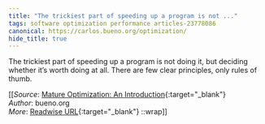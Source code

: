 ```yaml
---
title: "The trickiest part of speeding up a program is not ..."
tags: software optimization performance articles-23778086
canonical: https://carlos.bueno.org/optimization/
hide_title: true
---
```


The trickiest part of speeding up a program is not doing it, but deciding whether it’s worth doing at all. There are few clear principles, only rules of thumb.


[[_Source_: [Mature Optimization: An Introduction](https://carlos.bueno.org/optimization/){:target="_blank"}<br>
_Author_: bueno.org<br>
_More_: [Readwise URL](https://readwise.io/open/465084415){:target="_blank"}
::wrap]]